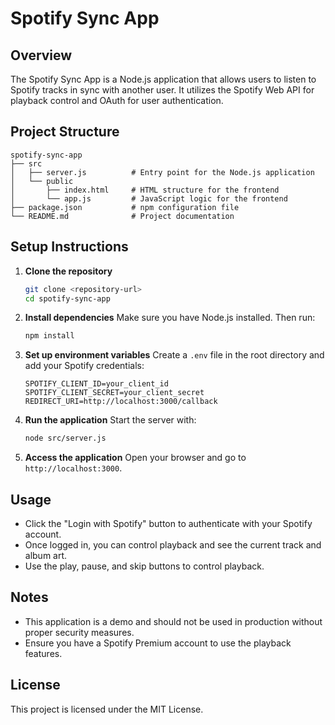 # Spotify Sync App

## Overview
The Spotify Sync App is a Node.js application that allows users to listen to Spotify tracks in sync with another user. It utilizes the Spotify Web API for playback control and OAuth for user authentication.

## Project Structure
```
spotify-sync-app
├── src
│   ├── server.js          # Entry point for the Node.js application
│   └── public
│       ├── index.html     # HTML structure for the frontend
│       └── app.js         # JavaScript logic for the frontend
├── package.json           # npm configuration file
└── README.md              # Project documentation
```

## Setup Instructions

1. **Clone the repository**
   ```bash
   git clone <repository-url>
   cd spotify-sync-app
   ```

2. **Install dependencies**
   Make sure you have Node.js installed. Then run:
   ```bash
   npm install
   ```

3. **Set up environment variables**
   Create a `.env` file in the root directory and add your Spotify credentials:
   ```
   SPOTIFY_CLIENT_ID=your_client_id
   SPOTIFY_CLIENT_SECRET=your_client_secret
   REDIRECT_URI=http://localhost:3000/callback
   ```

4. **Run the application**
   Start the server with:
   ```bash
   node src/server.js
   ```

5. **Access the application**
   Open your browser and go to `http://localhost:3000`.

## Usage
- Click the "Login with Spotify" button to authenticate with your Spotify account.
- Once logged in, you can control playback and see the current track and album art.
- Use the play, pause, and skip buttons to control playback.

## Notes
- This application is a demo and should not be used in production without proper security measures.
- Ensure you have a Spotify Premium account to use the playback features.

## License
This project is licensed under the MIT License.
